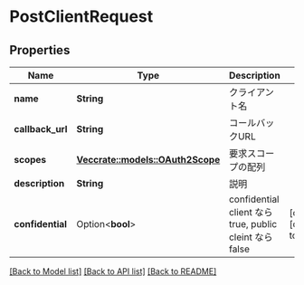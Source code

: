 # PostClientRequest

## Properties

Name | Type | Description | Notes
------------ | ------------- | ------------- | -------------
**name** | **String** | クライアント名 | 
**callback_url** | **String** | コールバックURL | 
**scopes** | [**Vec<crate::models::OAuth2Scope>**](OAuth2Scope.md) | 要求スコープの配列 | 
**description** | **String** | 説明 | 
**confidential** | Option<**bool**> | confidential client なら true, public cleint なら false | [optional][default to false]

[[Back to Model list]](../README.md#documentation-for-models) [[Back to API list]](../README.md#documentation-for-api-endpoints) [[Back to README]](../README.md)


